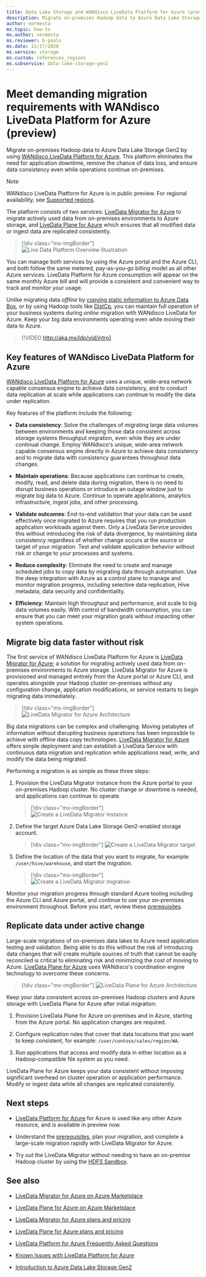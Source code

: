 ```yaml
---
title: Data Lake Storage and WANdisco LiveData Platform for Azure (preview)
description: Migrate on-premises Hadoop data to Azure Data Lake Storage Gen2 by using WANdisco LiveData Platform for Azure.
author: normesta
ms.topic: how-to
ms.author: normesta
ms.reviewer: b-pauls
ms.date: 11/17/2020
ms.service: storage
ms.custom: references_regions
ms.subservice: data-lake-storage-gen2
---
```


# Meet demanding migration requirements with WANdisco LiveData Platform for Azure (preview)

Migrate on-premises Hadoop data to Azure Data Lake Storage Gen2 by using [WANdisco LiveData Platform for Azure](https://docs.wandisco.com/live-data-platform/docs/landing/). This platform eliminates the need for application downtime, remove the chance of data loss, and ensure data consistency even while operations continue on-premises.  

> [!NOTE]
> WANdisco LiveData Platform for Azure is in public preview. For regional availability, see [Supported regions](https://docs.wandisco.com/live-data-platform/docs/prereq#supported-regions).

The platform consists of two services: [LiveData Migrator for Azure](https://www.wandisco.com/products/livedata-migrator-for-azure) to migrate actively used data from on-premises environments to Azure storage, and [LiveData Plane for Azure](https://www.wandisco.com/products/livedata-plane-for-azure) which ensures that all modified data or ingest data are replicated consistently. 

> [!div class="mx-imgBorder"]
> ![Live Data Platform Overview Illustration](./media/migrate-gen2-wandisco-live-data-platform/live-data-platform-overview.png)

You can manage both services by using the Azure portal and the Azure CLI, and both follow the same metered, pay-as-you-go billing model as all other Azure services. LiveData Platform for Azure consumption will appear on the same monthly Azure bill and will provide a consistent and convenient way to track and monitor your usage.

Unlike migrating data _offline_ by [copying static information to Azure Data Box](./data-lake-storage-migrate-on-premises-hdfs-cluster.md), or by using Hadoop tools like [DistCp](https://hadoop.apache.org/docs/current/hadoop-distcp/DistCp.html), you can maintain full operation of your business systems during _online_ migration with WANdisco LiveData for Azure. Keep your big data environments operating even while moving their data to Azure.


> [!VIDEO http://aka.ms/ldp/vid/intro]

## Key features of WANdisco LiveData Platform for Azure

[WANdisco LiveData Platform for Azure](https://docs.wandisco.com/live-data-platform/docs/landing/) uses a unique, wide-area network capable consensus engine to achieve data consistency, and to conduct data replication at scale while applications can continue to modify the data under replication.  

Key features of the platform include the following:

- **Data consistency**: Solve the challenges of migrating large data volumes between environments and keeping those data consistent across storage systems throughput migration, even while they are under continual change. Employ WANdisco's unique, wide-area network capable consensus engine directly in Azure to achieve data consistency and to migrate data with consistency guarantees throughout data changes.

- **Maintain operations**: Because applications can continue to create, modify, read, and delete data during migration, there is no need to disrupt business operations or introduce an outage window just to migrate big data to Azure. Continue to operate applications, analytics infrastructure, ingest jobs, and other processing.

- **Validate outcomes**: End-to-end validation that your data can be used effectively once migrated to Azure requires that you run production application workloads against them. Only a LiveData Service provides this without introducing the risk of data divergence, by maintaining data consistency regardless of whether change occurs at the source or target of your migration. Test and validate application behavior without risk or change to your processes and systems.

- **Reduce complexity**: Eliminate the need to create and manage scheduled jobs to copy data by migrating data through automation. Use the deep integration with Azure as a control plane to manage and monitor migration progress, including selective data replication, Hive metadata, data security and confidentiality.

- **Efficiency**: Maintain high throughput and performance, and scale to big data volumes easily. With control of bandwidth consumption, you can ensure that you can meet your migration goals without impacting other system operations.

## Migrate big data faster without risk

The first service of WANdisco LiveData Platform for Azure is [LiveData Migrator for Azure](https://www.wandisco.com/products/livedata-migrator-for-azure); a  solution for migrating actively used data from on-premises environments to Azure storage. LiveData Migrator for Azure is provisioned and managed entirely from the Azure portal or Azure CLI, and operates alongside your Hadoop cluster on-premises without any configuration change, application modifications, or service restarts to begin migrating data immediately.

> [!div class="mx-imgBorder"]
> ![LiveData Migrator for Azure Architecture](./media/migrate-gen2-wandisco-live-data-platform/live-data-migrator-architecture.png)

Big data migrations can be complex and challenging. Moving petabytes of information without disrupting business operations has been impossible to achieve with offline data copy technologies. [LiveData Migrator for Azure](https://www.wandisco.com/products/livedata-migrator-for-azure) offers simple deployment and can establish a LiveData Service with continuous data migration and replication while applications read, write, and modify the data being migrated.

Performing a migration is as simple as these three steps:

1. Provision the LiveData Migrator instance from the Azure portal to your on-premises Hadoop cluster. No cluster change or downtime is needed, and applications can continue to operate.

   > [!div class="mx-imgBorder"]
   >![Create a LiveData Migrator instance](./media/migrate-gen2-wandisco-live-data-platform/create-live-data-migrator.png)

2. Define the target Azure Data Lake Storage Gen2-enabled storage account.

   > [!div class="mx-imgBorder"]
   >![Create a LiveData Migrator target](./media/migrate-gen2-wandisco-live-data-platform/create-target.png)

3. Define the location of the data that you want to migrate, for example: `/user/hive/warehouse`, and start the migration.

   > [!div class="mx-imgBorder"]
   > ![Create a LiveData Migrator migration](./media/migrate-gen2-wandisco-live-data-platform/create-migration.png)

Monitor your migration progress through standard Azure tooling including the Azure CLI and Azure portal, and continue to use your on-premises environment throughout. Before you start, review these [prerequisites](https://docs.wandisco.com/live-data-platform/docs/prereq/).

## Replicate data under active change

Large-scale migrations of on-premises data lakes to Azure need application testing and validation. Being able to do this without the risk of introducing data changes that will create multiple sources of truth that cannot be easily reconciled is critical to eliminating risk and minimizing the cost of moving to Azure. [LiveData Plane for Azure](https://www.wandisco.com/products/livedata-plane-for-azure) uses WANdisco's coordination engine technology to overcome these concerns.

> [!div class="mx-imgBorder"]
> ![LiveData Plane for Azure Architecture](./media/migrate-gen2-wandisco-live-data-platform/live-data-plane-architecture.png)

Keep your data consistent across on-premises Hadoop clusters and Azure storage with LiveData Plane for Azure after initial migration:

1. Provision LiveData Plane for Azure on-premises and in Azure, starting from the Azure portal. No application changes are required.

2. Configure replication rules that cover that data locations that you want to keep consistent, for example: `/user/contoso/sales/region/WA`.

3. Run applications that access and modify data in either location as a Hadoop-compatible file system as you need.

LiveData Plane for Azure keeps your data consistent without imposing significant overhead on cluster operation or application performance. Modify or ingest data while all changes are replicated consistently.

## Next steps

- [LiveData Platform for Azure](https://docs.wandisco.com/live-data-platform/docs/landing/) for Azure is used like any other Azure resource, and is available in preview now. 

- Understand the [prerequisites](https://docs.wandisco.com/live-data-platform/docs/prereq/), plan your migration, and complete a large-scale migration rapidly with LiveData Migrator for Azure.

- Try out the LiveData Migrator without needing to have an on-premise Hadoop cluster by using the [HDFS Sandbox](https://docs.wandisco.com/live-data-platform/docs/create-sandbox-intro/).

## See also

- [LiveData Migrator for Azure on Azure Marketplace](https://azuremarketplace.microsoft.com/marketplace/apps/wandisco.ldm?tab=Overview)

- [LiveData Plane for Azure on Azure Marketplace](https://azuremarketplace.microsoft.com/marketplace/apps/wandisco.ldp?tab=Overview)

- [LiveData Migrator for Azure plans and pricing](https://azuremarketplace.microsoft.com/marketplace/apps/wandisco.ldm?tab=PlansAndPrice)

- [LiveData Plane for Azure plans and pricing](https://azuremarketplace.microsoft.com/marketplace/apps/wandisco.ldp?tab=PlansAndPrice) 

- [LiveData Platform for Azure Frequently Asked Questions](https://docs.wandisco.com/live-data-platform/docs/faq/)

- [Known Issues with LiveData Platform for Azure](https://docs.wandisco.com/live-data-platform/docs/known-issues/)

- [Introduction to Azure Data Lake Storage Gen2](data-lake-storage-introduction.md)
